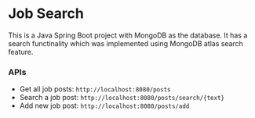 # Job Search

This is a Java Spring Boot project with MongoDB as the database. It has a search functinality which was implemented using MongoDB atlas search feature.

### APIs
- Get all job posts: ``http://localhost:8080/posts``
- Search a job post: ``http://localhost:8080/posts/search/{text}``
- Add new job post: ``http://localhost:8080/posts/add``
